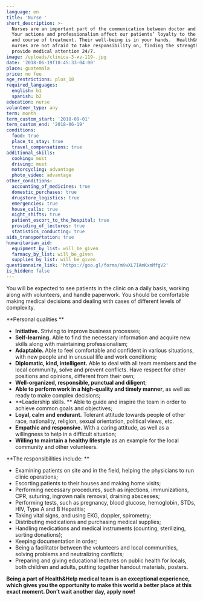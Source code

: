 ```yaml
---
language: en
title: 'Nurse '
short_description: >-
  Nurses are an important part of the communication between doctor and patient.
  Your actions and professionalism affect our patients’ loyalty to the clinic
  and course of treatment. Their well-being is in your hands.  Health&Help’s
  nurses are not afraid to take responsibility on, finding the strength to
  provide medical attention 24/7.
image: /uploads/clinica-3-из-119-.jpg
date: '2018-06-19T10:45:33-04:00'
place: guatemala
price: no fee
age_restrictions: plus_18
required_languages:
  english: b1
  spanish: b2
education: nurse
volunteer_type: any
term: month
term_custom_start: '2018-09-01'
term_custom_end: '2018-06-19'
conditions:
  food: true
  place_to_stay: true
  travel_compensations: true
additional_skills:
  cooking: must
  driving: must
  motorcycling: advantage
  photo_video: advantage
other_conditions:
  accounting_of_medicines: true
  domestic_purchases: true
  drugstore_logistics: true
  emergencies: true
  house_calls: true
  night_shifts: true
  patient_escort_to_the_hospital: true
  providing_of_lectures: true
  statistics_conducting: true
aids_transportation: true
humanitarian_aid:
  equipment_by_list: will_be_given
  farmacy_by_list: will_be_given
  supplies_by_list: will_be_given
questionnaire_link: 'https://goo.gl/forms/mKwXL7IAmKxmMfgV2'
is_hidden: false
---
```

You will be expected to see patients in the clinic on a daily basis, working along with volunteers, and handle paperwork. You should be comfortable making medical decisions and dealing with cases of different levels of complexity.

**Personal qualities
**

* **Initiative.** Striving to improve business processes;
* **Self-learning.** Able to find the necessary information and acquire new skills along with maintaining professionalism;
* **Adaptable.** Able to feel comfortable and confident in various situations, with new people and in unusual life and work conditions;
* **Diplomatic, kind, intelligent.** Able to deal with all team members and the local community, solve and prevent conflicts. Have respect for other positions and opinions, different from their own;
* **Well-organized, responsible, punctual and diligent**;
* **Able to perform work in a high-quality and timely manner**, as well as ready to make complex decisions;
* **Leadership skills.
  ** Able to guide and inspire the team in order to achieve common goals and objectives;
* **Loyal, calm and endurant.** Tolerant attitude towards people of other race, nationality, religion, sexual orientation, political views, etc.
* **Empathic and responsive.** With a caring attitude, as well as a willingness to help in a difficult situation;
* **Willing to maintain a healthy lifestyle** as an example for the local community and other volunteers.

**The responsibilities include:**

* Examining patients on site and in the field, helping the physicians to run clinic operations;
* Escorting patients to their houses and making home visits;
* Performing necessary procedures, such as injections, immunizations, CPR, suturing, ingrown nails removal, draining abscesses;
* Performing tests, such as pregnancy, blood glucose, hemoglobin, STDs, HIV, Type A and B Hepatitis;
* Taking vital signs, and using EKG, doppler, spirometry;
* Distributing medications and purchasing medical supplies;
* Handling medications and medical instruments (counting, sterilizing, sorting donations);
* Keeping documentation in order;
* Being a facilitator between the volunteers and local communities, solving problems and neutralizing conflicts;
* Preparing and giving educational lectures on public health for locals, both children and adults, putting together handout materials, posters.

**Being a part of Health&Help medical team is an exceptional experience, which gives you the opportunity to make this world a better place at this exact moment. Don’t wait another day, apply now!**
